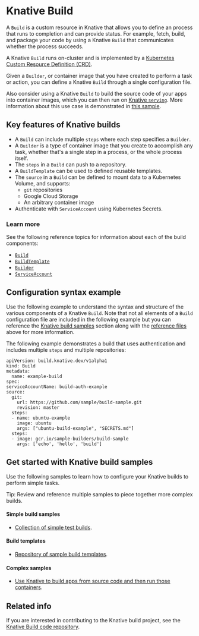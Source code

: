# Knative Build

A `Build` is a custom resource in Knative that allows you to define an process that runs
to completion and can provide status. For example, fetch, build, and package your 
code by using a Knative `Build` that communicates whether the process succeeds.

A Knative `Build` runs on-cluster and is implemented by a 
[Kubernetes Custom Resource Definition (CRD)](https://kubernetes.io/docs/concepts/extend-kubernetes/api-extension/custom-resources/).

Given a `Builder`, or container image that you have created to perform a task 
or action, you can define a Knative `Build` through a single configuration file.

Also consider using a Knative `Build` to build the source code of your apps into container images,
which you can then run on [Knative `serving`](https://github.com/knative/docs/blob/master/serving/README.md).
More information about this use case is demonstrated in 
[this sample](https://github.com/knative/docs/blob/master/serving/samples/source-to-url-go).

## Key features of Knative builds

* A `Build` can include multiple `steps` where each step specifies a `Builder`.
* A `Builder` is a type of container image that you create to accomplish any task, whether 
    that's a single step in a process, or the whole process itself.
* The `steps` in a `Build` can push to a repository.
* A `BuildTemplate` can be used to defined reusable templates.
* The  `source` in a  `Build` can be defined to mount data to a Kubernetes Volume, and supports:
     * `git` repositories
     * Google Cloud Storage
     * An arbitrary container image
* Authenticate with `ServiceAccount` using Kubernetes Secrets.

### Learn more 

See the following reference topics for information about each of the build components:

* [`Build`](https://github.com/knative/docs/blob/master/build/builds.md)
* [`BuildTemplate`](https://github.com/knative/docs/blob/master/build/build-templates.md)
* [ `Builder`](https://github.com/knative/docs/blob/master/build/builder-contract.md)
* [`ServiceAccount`](https://github.com/knative/docs/blob/master/build/auth.md)

## Configuration syntax example

Use the following example to understand the syntax and structure of the various components of a 
Knative `Build`. Note that not all elements of a `Build` configuration file are included in the following 
example but you can reference the [Knative build samples](#get-started-with-knative-build-samples) 
section along with the [reference files](#learn-more) above for more information.

The following example demonstrates a build that uses authentication and includes multiple `steps` and 
multiple repositories: 

```
apiVersion: build.knative.dev/v1alpha1
kind: Build
metadata:
  name: example-build
spec:
serviceAccountName: build-auth-example
source:
  git:
    url: https://github.com/sample/build-sample.git
    revision: master
  steps:
  - name: ubuntu-example
    image: ubuntu
    args: ["ubuntu-build-example", "SECRETS.md"]
  steps:
  - image: gcr.io/sample-builders/build-sample
    args: ['echo', 'hello', 'build']
```


## Get started with Knative build samples

Use the following samples to learn how to configure your Knative builds to perform simple tasks.

Tip: Review and reference multiple samples to piece together more complex builds.

#### Simple build samples

* [Collection of simple test builds](https://github.com/knative/build/tree/master/test).

#### Build templates
 
 * [Repository of sample build templates](https://github.com/knative/build-templates).
 
 #### Complex samples
 
 * [Use Knative to build apps from source code and then run those containers](https://github.com/knative/docs/blob/master/serving/samples/source-to-url-go).
 
 
 ## Related info
 
 If you are interested in contributing to the Knative build project, see the
 [Knative Build code repository](https://github.com/knative/build).
